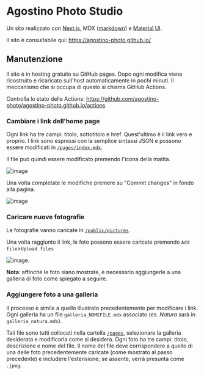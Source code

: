 # Agostino Photo Studio

Un sito realizzato con [Next.js](https://nextjs.it/posts/framework-react-per-la-produzione-web), MDX ([markdown](https://it.wikipedia.org/wiki/Markdown)) e [Material UI](https://www.intre.it/2020/04/30/applicazioni-react-utilizzando-material-ui/).

Il sito è consultabile qui: <https://agostino-photo.github.io/>

## Manutenzione

Il sito è in hosting gratuito su GitHub pages. Dopo ogni modifica viene ricostruito
e ricaricato sull'host automaticamente in pochi minuti. Il meccanismo che si
occupa di questo si chiama GitHub Actions.

Controlla lo stato delle Actions: <https://github.com/agostino-photo/agostino-photo.github.io/actions>

### Cambiare i link dell'home page

Ogni link ha tre campi: titolo, sottotitolo e href. Quest'ultimo è il link vero e proprio.
I link sono espressi con la semplice sintassi JSON e possono essere modificati in
[`/pages/index.mdx`](https://github.com/agostino-photo/agostino-photo.github.io/blob/main/pages/index.mdx).

Il file può quindi essere modificato premendo l'icona della matita.

![image](https://user-images.githubusercontent.com/1292230/210061205-16999ee2-d973-4b17-b2fc-68af3a8b52d2.png)

Una volta completate le modifiche premere su "Commit changes" in fondo alla pagina.

![image](https://user-images.githubusercontent.com/1292230/210061419-f425d368-4615-4918-a9e5-595f3d1ccee3.png)


### Caricare nuove fotografie

Le fotografie vanno caricate in [`/public/pictures`](https://github.com/agostino-photo/agostino-photo.github.io/tree/main/public/pictures).

Una volta raggiunto il link, le foto possono essere caricate premendo `Add file`>`Upload files`

![image](https://user-images.githubusercontent.com/1292230/210061897-05ce94d8-48a1-4579-b52d-95653a486448.png).

**Nota**: affinché le foto siano mostrate, è necessario aggiungerle a una galleria di foto come spiegato a seguire.

### Aggiungere foto a una galleria

Il processo è simile a quello illustrato precedentemente per modificare i link. Ogni
galleria ha un file `galleria_NOMEFILE.mdx` associato (es. *Natura* sarà in `galleria_natura.mdx`). 

Tali file sono tutti collocati nella cartella [`/pages`](https://github.com/agostino-photo/agostino-photo.github.io/tree/main/pages),
selezionare la galleria desiderata e modificarla come si desidera.
Ogni foto ha tre campi: titolo, descrizione e nome del file. Il nome del file deve corrispondere a quello di una delle foto precedentemente caricate (come mostrato al passo precedente) e includere l'estensione; se assente, verrà presunta come `.jpeg`.

